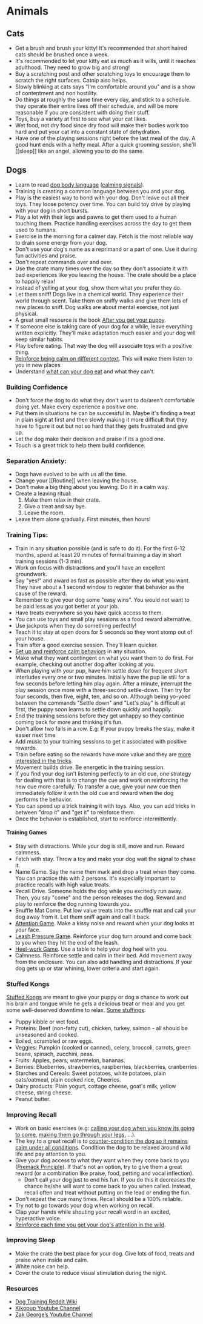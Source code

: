 # Animals

 ## Cats

- Get a brush and brush your kitty! It's recommended that short haired cats should be brushed once a week.
- It's recommended to let your kitty eat as much as it wills, until it reaches adulthood. They need to grow big and strong!
- Buy a scratching post and other scratching toys to encourage them to scratch the right surfaces. Catnip also helps.
- Slowly blinking at cats says "I'm comfortable around you" and is a show of contentment and non hostility.
- Do things at roughly the same time every day, and stick to a schedule. they operate their entire lives off their schedule, and will be more reasonable if you are consistent with doing their stuff.
- Toys, buy a variety at first to see what your cat likes.
- Wet food, not dry food since dry food will make their bodies work too hard and put your cat into a constant state of dehydration.
- Have one of the playing sessions right before the last meal of the day. A good hunt ends with a hefty meal. After a quick grooming session, she'll [[sleep]] like an angel, allowing you to do the same.

## Dogs

- Learn to read [dog body language](https://www.flickr.com/photos/lilita/5652847156) ([calming signals](https://youtu.be/MgnLgHFRJu4)).
- Training is creating a common language between you and your dog.
- Play is the easiest way to bond with your dog. Don't leave out all their toys. They loose potency over time. You can build toy drive by playing with your dog in short bursts. 
- Play a lot with their legs and pawns to get them used to a human touching them. Practice handling exercises across the day to get them used to humans.
- Exercise in the morning for a calmer day. Fetch is the most reliable way to drain some energy from your dog.
- Don't use your dog's name as a reprimand or a part of one. Use it during fun activities and praise.
- Don't repeat commands over and over.
- Use the crate many times over the day so they don't associate it with bad experiences like you leaving the house. The crate should be a place to happily relax!
- Instead of yelling at your dog, show them what you prefer they do.
- Let them sniff! Dogs live in a chemical world. They experience their world through scent. Take them on sniffy walks and give them lots of new places to sniff. Dog walks are about mental exercise, not just physical.
- A great small resource is the book [After you get your puppy](https://www.dogstardaily.com/files/downloads/AFTER_You_Get_Your_Puppy.pdf).
- If someone else is taking care of your dog for a while, leave everything written explicitly. They'll make adaptation much easier and your dog will keep similar habits.
- Play before eating. That way the dog will associate toys with a positive thing. 
- [Reinforce being calm on different context](https://youtu.be/lLyiQODnR1s). This will make them listen to you in new places. 
- Understand [what can your dog eat](https://www.naturzoo.com/carteles-informativos-alimentos-adecuados-una-dieta-natural-perros/) and what they can't.

### Building Confidence

- Don't force the dog to do what they don't want to do/aren't comfortable doing yet. Make every experience a positive one.
- Put them in situations he can be successful in. Maybe it's finding a treat in plain sight at first and then slowly making it more difficult that they have to figure it out but not so hard that they gets frustrated and give up.
- Let the dog make their decision and praise if its a good one.
- Touch is a great trick to help them build confidence.

### Separation Anxiety:

- Dogs have evolved to be with us all the time.
- Change your [[Routine]] when leaving the house.
- Don't make a big thing about you leaving. Do it in a calm way.
- Create a leaving ritual:  
	1. Make them relax in their crate. 
	2. Give a treat and say bye.
	3. Leave the room.
- Leave them alone gradually. First minutes, then hours!

### Training Tips:

- Train in any situation possible (and is safe to do it). For the first 6-12 months, spend at least 20 minutes of formal training a day in short training sessions (1-3 min).
- Work on focus with distractions and you'll have an excellent groundwork.
- Say "yes!" and award as fast as possible after they do what you want. They have about a 1 second window to register that behavior as the cause of the reward.
- Remember to give your dog some "easy wins". You would not want to be paid less as you got better at your job.
- Have treats everywhere so you have quick access to them.
- You can use toys and small play sessions as a food reward alternative. 
- Use jackpots when they do something perfectly!
- Teach it to stay at open doors for 5 seconds so they wont stomp out of your house.
- Train after a good exercise session. They'll learn quicker.
- [Set up and reinforce calm behaviors](https://www.reddit.com/r/Dogtraining/wiki/calm) in any situation.
- Make what they want contingent on what you want them to do first. For example, checking out another dog after looking at you.
- When playing with your pup, have him settle down for frequent short interludes every one or two minutes. Initially have the pup lie still for a few seconds before letting him play again. After a minute, interrupt the play session once more with a three-second settle-down. Then try for four seconds, then five, eight, ten, and so on. Although being yo-yoed between the commands "Settle down" and "Let's play" is difficult at first, the puppy soon learns to settle down quickly and happily.
- End the training sessions before they get unhappy so they continue coming back for more and thinking it's fun.
- Don't allow two fails in a row. E.g: If your puppy breaks the stay, make it easier next time
- Add music to your training sessions to get it associated with positive rewards.
- Train before eating so the rewards have more value and they are [more interested in the tricks](https://youtu.be/knYNa0U5QZU).
- Movement builds drive. Be energetic in the training session.
- If you find your dog isn't listening perfectly to an old cue, one strategy for dealing with that is to change the cue and work on reinforcing the new cue more carefully. To transfer a cue, give your _new_ cue then immediately follow it with the old cue and reward when the dog performs the behavior.
- You can speed up a trick training it with toys. Also, you can add tricks in between "drop it" and "get it" to reinforce them.
- Once the behavior is established, start to reinforce intermittently. 

#### Training Games

- Stay with distractions. While your dog is still, move and run. Reward calmness. 
- Fetch with stay. Throw a toy and make your dog wait the signal to chase it.
- Name Game. Say the name then mark and drop a treat when they come. You can practice this with 2 persons. It's especially important to practice recalls with high value treats.
- Recall Drive. Someone holds the dog while you excitedly run away. Then, you say "come" and the person releases the dog. Reward and play to reinforce the dog running towards you.
- Snuffle Mat Come. Put low value treats into the snuffle mat and call your dog away from it. Let them sniff again and call it back.
- [Attention Game](https://youtu.be/5e_gVqJkdek). Make a kissy noise and reward when your dog looks at your face.
- [Leash Pressure Game](https://youtu.be/iKG89GVOJiM). Reinforce your dog turn around and come back to you when they hit the end of the leash. 
- [Heel-work Game](https://youtu.be/45lk4_tud9Y). Use a table to help your dog heel with you.
- Calmness. Reinforce settle and calm in their bed. Add movement away from the enclosure. You can also add handling and distractions. If your dog gets up or star whining, lower criteria and start again.

### Stuffed Kongs

[Stuffed Kongs](https://youtu.be/LwZI1isnvPQ) are meant to give your puppy or dog a chance to work out his brain and tongue while he gets a delicious treat or meal and you get some well-deserved downtime to relax. [Some stuffings](https://www.naturzoo.com/estimulacion-mental-alimentos-naturales/):
- Puppy kibble or wet food.
- Proteins: Beef (non-fatty cut), chicken, turkey, salmon - all should be unseasoned and cooked.
- Boiled, scrambled or raw eggs.
- Veggies: Pumpkin (cooked or canned), celery, broccoli, carrots, green beans, spinach, zucchini, peas.
- Fruits: Apples, pears, watermelon, bananas.
- Berries: Blueberries, strawberries, raspberries, blackberries, cranberries
- Starches and Cereals: Sweet potatoes, white potatoes, plain oats/oatmeal, plain cooked rice, Cheerios.
- Dairy products: Plain yogurt, cottage cheese, goat's milk, yellow cheese, string cheese.
- Peanut butter.

### Improving Recall

- Work on basic exercises (e.g: [calling your dog when you know its going to come](https://www.youtube.com/watch?v=SVJe2VgoYV4), [making them go through your legs](https://youtu.be/jdbZErtB9Ok), ...).
- The key to a great recall is to [counter-condition the dog so it remains calm under all conditions](https://youtu.be/6uTgSr0acBo). Condition the dog to be relaxed around wild life and pay attention to you.
- Give your dog access to what they want when they come back to you ([Premack Principle](https://www.akc.org/expert-advice/training/what-is-the-premack-principle-in-dog-training/)). If that's not an option, try to give them a great reward (or a combination like praise, food, petting and vocal inflection).
	- Don't call your dog just to end his fun. If you do this it decreases the chance he/she will want to come back to you when called. Instead, recall often and treat without putting on the lead or ending the fun.
- Don't repeat the cue many times. Recall should be a 100% reliable.
- Try not to go towards your dog when working on recall.
- Clap your hands while shouting your recall word in an excited, hyperactive voice.
- [Reinforce each time you get your dog's attention in the wild](https://youtu.be/QFhtFt6Qy6g).

### Improving Sleep

- Make the crate the best place for your dog. Give lots of food, treats and praise when inside and calm.
- White noise can help.
- Cover the crate to reduce visual stimulation during the night.

### Resources

- [Dog Training Reddit Wiki](https://www.reddit.com/r/Dogtraining/wiki/index)
- [Kikopup Youtube Channel](https://www.youtube.com/user/kikopup)
- [Zak George’s Youtube Channel](https://www.youtube.com/channel/UCZzFRKsgVMhGTxffpzgTJlQ)
